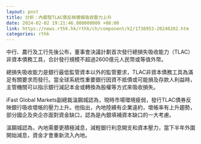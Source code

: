 ```yaml
---
layout: post
title: 分析：內銀發TLAC債反映壞帳吸收壓力上升
date: 2024-02-02 19:21:46.000000000 +08:00
link: https://news.rthk.hk/rthk/ch/component/k2/1738953-20240202.htm
categories: rthk
---
```


中行、農行及工行先後公布，董事會決議計劃首次發行總損失吸收能力（TLAC）非資本債務工具，合計發行規模不超過2600億元人民幣或等值外幣。

總損失吸收能力是銀行最低監管資本以外的監管要求，TLAC非資本債務工具為滿足有關要求而發行。當全球系統性重要銀行因資不抵債或可能損及存款人利益時，主管機關可以指示銀行減記本金或轉換為股權等方式來吸收損失。

iFast Global Markets副總裁溫鋼城認為，現時市場環境疲弱，發行TLAC債券反映銀行吸收壞帳的壓力上升。他指出，內地陸續有企業違約，壞帳率有上升趨勢，部分國企及央企亦面對資金缺口，認為是內銀填補資本缺口的一大考慮。

溫鋼城認為，內地需要更積極減息，減輕銀行利息開支和資本壓力，當下半年外圍開始減息，資金才會重新流入內地。
